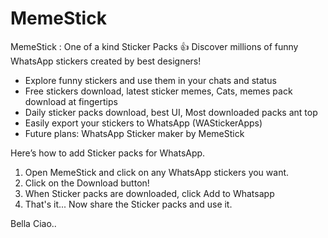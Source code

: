 # MemeStick
MemeStick : One of a kind Sticker Packs 👍
Discover millions of funny WhatsApp stickers created by best designers!
- Explore funny stickers and use them in your chats and status
- Free stickers download, latest sticker memes, Cats, memes pack download at fingertips
- Daily sticker packs download, best UI, Most downloaded packs ant top
- Easily export your stickers to WhatsApp (WAStickerApps)
- Future plans: WhatsApp Sticker maker by MemeStick


Here’s how to add Sticker packs for WhatsApp.
1. Open MemeStick and click on any WhatsApp stickers you want.
2. Click on the Download button!
3. When Sticker packs are downloaded, click Add to Whatsapp
4. That's it... Now share the Sticker packs and use it.

Bella Ciao..
